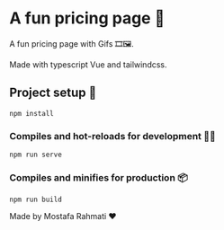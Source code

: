 # A fun pricing page 🎈

A fun pricing page with Gifs 🎞🖼.

Made with typescript Vue and tailwindcss.


## Project setup 🚀
```
npm install
```

### Compiles and hot-reloads for development 👩‍💻
```
npm run serve
```

### Compiles and minifies for production 📦
```
npm run build
```


Made by Mostafa Rahmati ❤

